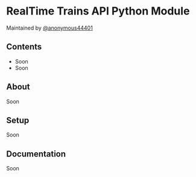 # RealTime Trains API Python Module

Maintained by [@anonymous44401](https://github.com/anonymous44401)

## Contents

- Soon
- Soon

## About

Soon

## Setup

Soon

## Documentation

Soon
